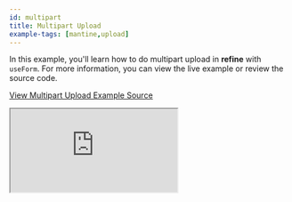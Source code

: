 ```yaml
---
id: multipart
title: Multipart Upload
example-tags: [mantine,upload]
---
```


In this example, you'll learn how to do multipart upload in **refine** with `useForm`. For more information, you can view the live example or review the source code.

[View Multipart Upload Example Source](https://github.com/refinedev/refine/tree/master/examples/upload/mantine/multipart)

<iframe loading="lazy" src="https://stackblitz.com/github/refinedev/refine/tree/master/examples/upload/mantine/multipart?embed=1&view=preview&theme=dark&preset=node&ctl=1"
    style={{width: "100%", height:"80vh", border: "0px", borderRadius: "8px", overflow:"hidden"}}
    title="mantine-multipart-upload"
></iframe>
